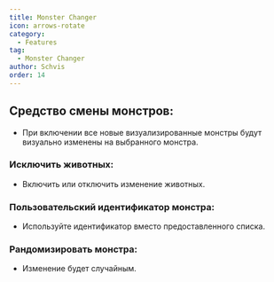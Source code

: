```yaml
---
title: Monster Changer
icon: arrows-rotate
category:
  - Features
tag:
  - Monster Changer
author: Schvis
order: 14
---
```


## Средство смены монстров:
- При включении все новые визуализированные монстры будут визуально изменены на выбранного монстра.
### Исключить животных:
- Включить или отключить изменение животных.
### Пользовательский идентификатор монстра:
- Используйте идентификатор вместо предоставленного списка.
### Рандомизировать монстра:
- Изменение будет случайным.
